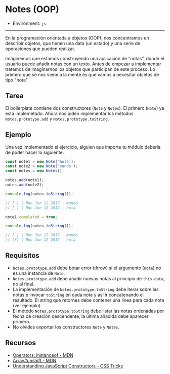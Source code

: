 # Notes (OOP)

* Environment: `js`

***

En la programación orientada a objetos (OOP), nos concentramos en describir
objetos, que tienen una data (un estado) y una serie de operaciones que pueden
realizar.

Imaginemos que estamos construyendo una aplicación de "notas", donde el usuario
puede añadir notas con un texto. Antes de empezar a implementar tratamos de
imaginarnos los objetos que participan de este proceso. Lo primero que se nos
viene a la mente es que vamos a necesitar objetos de tipo "nota".

## Tarea

El boilerplate contiene dos constructores (`Note` y `Notes`). El primero
(`Note`) ya está implemetado. Ahora nos piden implementar los métodos
`Notes.prototype.add` y `Notes.prototype.toString`.

## Ejemplo

Una vez implementado el ejercicio, alguien que importe tu módulo debería de
poder hacer lo siguiente:

```js
const note1 = new Note('hola');
const note2 = new Note('mundo');
const notes = new Notes();

notes.add(note1);
notes.add(note2);

console.log(notes.toString());

// [ ] | Mon Jun 12 2017 | mundo
// [ ] | Mon Jun 12 2017 | hola

note1.completed = true;

console.log(notes.toString());

// [ ] | Mon Jun 12 2017 | mundo
// [X] | Mon Jun 12 2017 | hola
```

## Requisitos

* `Notes.prototype.add` debe botar error (throw) si el argumento (`note`) no es
  una instancia de `Note`.
* `Notes.prototype.add` debe añadir nuevas notas al principio de `this.data`, no
  al final.
* La implementación de `Notes.prototype.toString` debe iterar sobre las notas e
  invocar `toString` en cada nota y así ir concatenando el resultado. El string
  que retornes debe contener una línea para cada nota (ver ejemplo).
* El método `Notes.prototype.toString` debe listar las notas ordenadas por fecha
  de creación descendente, la última añadida debe aparecer primero.
* No olvides exportar los constructores `Note` y `Notes`.

## Recursos

* [Operators: instanceof - MDN](https://developer.mozilla.org/en-US/docs/Web/JavaScript/Reference/Operators/instanceof)
* [Array#unshift - MDN](https://developer.mozilla.org/en-US/docs/Web/JavaScript/Reference/Global_Objects/Array/unshift)
* [Understanding JavaScript Constructors - CSS Tricks](https://css-tricks.com/understanding-javascript-constructors/)
